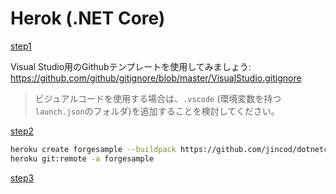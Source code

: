 # Herok (.NET Core)

[step1](/ja_jp/deployment/heroku/heroku_step1.md ':include :type=markdown')

Visual Studio用のGithubテンプレートを使用してみましょう: https://github.com/github/gitignore/blob/master/VisualStudio.gitignore

> ビジュアルコードを使用する場合は、`.vscode` (環境変数を持つ`launch.json`のフォルダ)を追加することを検討してください。

[step2](/ja_jp/deployment/heroku/heroku_step2.md ':include :type=markdown')

```bash
heroku create forgesample --buildpack https://github.com/jincod/dotnetcore-buildpack.git
heroku git:remote -a forgesample
```

[step3](/ja_jp/deployment/heroku/heroku_step3.md ':include :type=markdown')